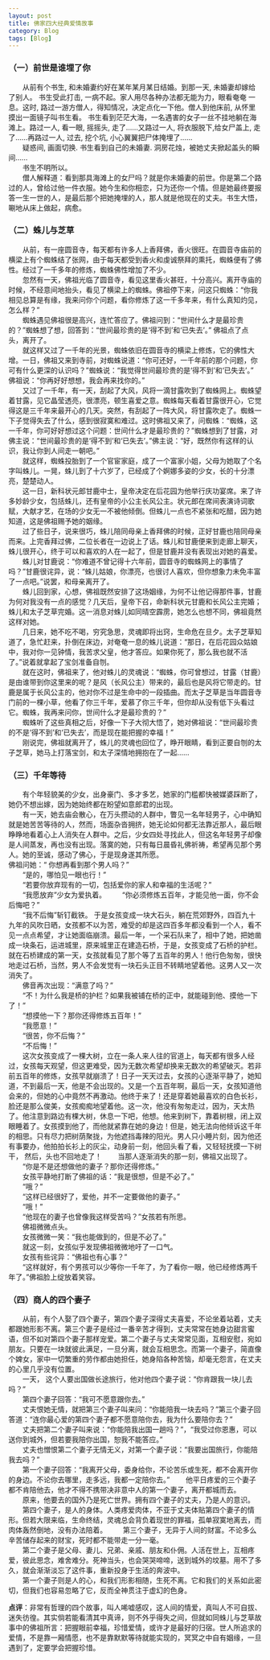 ```yaml
---
layout: post
title: 佛家四大经典爱情故事
category: Blog
tags: [Blog]
---
```


### （一）前世是谁埋了你  

&#8195;&#8195;从前有个书生, 和未婚妻约好在某年某月某日结婚。到那一天, 未婚妻却嫁给了别人。 书生受此打击, 一病不起。家人用尽各种办法都无能为力，眼看奄奄 一息。这时, 路过一游方僧人，得知情况，决定点化一下他。僧人到他床前, 从怀里摸出一面镜子叫书生看。 书生看到茫茫大海，一名遇害的女子一丝不挂地躺在海滩上。路过一人, 看一眼, 摇摇头, 走了……又路过一人, 将衣服脱下,给女尸盖上, 走了……再路过一人, 过去, 挖个坑, 小心翼翼把尸体掩埋了……  
&#8195;&#8195;疑惑间, 画面切换. 书生看到自己的未婚妻. 洞房花烛，被她丈夫掀起盖头的瞬间……  
&#8195;&#8195;书生不明所以。  
&#8195;&#8195;僧人解释道：看到那具海滩上的女尸吗？就是你未婚妻的前世。你是第二个路过的人，曾给过他一件衣服。她今生和你相恋，只为还你一个情。但是她最终要报答一生一世的人，是最后那个把她掩埋的人，那人就是他现在的丈夫。书生大悟，唰地从床上做起，病愈。  
 
### （二）蛛儿与芝草  

&#8195;&#8195;从前，有一座圆音寺，每天都有许多人上香拜佛，香火很旺。在圆音寺庙前的横梁上有个蜘蛛结了张网，由于每天都受到香火和虔诚祭拜的熏托，蜘蛛便有了佛性。经过了一千多年的修炼，蜘蛛佛性增加了不少。  
&#8195;&#8195;忽然有一天，佛祖光临了圆音寺，看见这里香火甚旺，十分高兴。离开寺庙的时候，不经意间地抬头，看见了横梁上的蜘蛛。佛祖停下来，问这只蜘蛛：“你我相见总算是有缘，我来问你个问题，看你修炼了这一千多年来，有什么真知灼见，怎么样？”  
&#8195;&#8195;蜘蛛遇见佛祖很是高兴，连忙答应了。佛祖问到：“世间什么才是最珍贵的？”蜘蛛想了想，回答到：“世间最珍贵的是‘得不到’和‘已失去’。” 佛祖点了点头，离开了。  
&#8195;&#8195;就这样又过了一千年的光景，蜘蛛依旧在圆音寺的横梁上修炼，它的佛性大增。一日，佛祖又来到寺前，对蜘蛛说道：“你可还好，一千年前的那个问题，你可有什么更深的认识吗？”蜘蛛说：“我觉得世间最珍贵的是‘得不到’和‘已失去’。” 佛祖说：“你再好好想想，我会再来找你的。”  
&#8195;&#8195;又过了一千年，有一天，刮起了大风，风将一滴甘露吹到了蜘蛛网上。蜘蛛望着甘露，见它晶莹透亮，很漂亮，顿生喜爱之意。蜘蛛每天看着甘露很开心，它觉得这是三千年来最开心的几天。突然，有刮起了一阵大风，将甘露吹走了。蜘蛛一下子觉得失去了什么，感到很寂寞和难过。这时佛祖又来了，问蜘蛛：“蜘蛛，这一千年，你可好好想过这个问题：世间什么才是最珍贵的？”蜘蛛想到了甘露，对佛主说：“世间最珍贵的是‘得不到’和‘已失去’。”佛主说：“好，既然你有这样的认识，我让你到人间走一朝吧。”  
&#8195;&#8195;就这样，蜘蛛投胎到了一个官宦家庭，成了一个富家小姐，父母为她取了个名字叫蛛儿。一晃，蛛儿到了十六岁了，已经成了个婀娜多姿的少女，长的十分漂亮，楚楚动人。  
&#8195;&#8195;这一日，新科状元郎甘鹿中士，皇帝决定在后花园为他举行庆功宴席。来了许多妙龄少女，包括蛛儿，还有皇帝的小公主长风公主。状元郎在席间表演诗词歌赋，大献才艺，在场的少女无一不被他倾倒。但蛛儿一点也不紧张和吃醋，因为她知道，这是佛祖赐予她的姻缘。  
&#8195;&#8195;过了些日子，说来很巧，蛛儿陪同母亲上香拜佛的时候，正好甘鹿也陪同母亲而来。上完香拜过佛，二位长者在一边说上了话。蛛儿和甘鹿便来到走廊上聊天，蛛儿很开心，终于可以和喜欢的人在一起了，但是甘鹿并没有表现出对她的喜爱。  
&#8195;&#8195;蛛儿对甘鹿说：“你难道不曾记得十六年前，圆音寺的蜘蛛网上的事情了吗？”甘鹿很诧异，说：“蛛儿姑娘，你漂亮，也很讨人喜欢，但你想象力未免丰富了一点吧。”说罢，和母亲离开了。  
&#8195;&#8195;蛛儿回到家，心想，佛祖既然安排了这场姻缘，为何不让他记得那件事，甘鹿为何对我没有一点的感觉？几天后，皇帝下召，命新科状元甘鹿和长风公主完婚；蛛儿和太子芝草完婚。这一消息对蛛儿如同晴空霹雳，她怎么也想不同，佛祖竟然这样对她。  
&#8195;&#8195;几日来，她不吃不喝，穷究急思，灵魂即将出窍，生命危在旦夕。太子芝草知道了，急忙赶来，扑倒在床边，对奄奄一息的蛛儿说道：“那日，在后花园众姑娘中，我对你一见钟情，我苦求父皇，他才答应。如果你死了，那么我也就不活了。”说着就拿起了宝剑准备自刎。  
&#8195;&#8195;就在这时，佛祖来了，他对蛛儿的灵魂说：“蜘蛛，你可曾想过，甘露（甘鹿）是由谁带到你这里来的呢？是风（长风公主）带来的，最后也是风将它带走的。甘鹿是属于长风公主的，他对你不过是生命中的一段插曲。而太子芝草是当年圆音寺门前的一棵小草，他看了你三千年，爱慕了你三千年，但你却从没有低下头看过它。蜘蛛，我再来问你，世间什么才是最珍贵的？”  
&#8195;&#8195;蜘蛛听了这些真相之后，好像一下子大彻大悟了，她对佛祖说：“世间最珍贵的不是‘得不到’和‘已失去’，而是现在能把握的幸福！”  
&#8195;&#8195;刚说完，佛祖就离开了，蛛儿的灵魂也回位了，睁开眼睛，看到正要自刎的太子芝草，她马上打落宝剑，和太子深情地拥抱在了一起……  

### （三）千年等待  

&#8195;&#8195;有个年轻貌美的少女，出身豪门、多才多艺，她家的门槛都快被媒婆踩断了，她仍不想出嫁，因为她始终都在盼望如意郎君的出现。  
&#8195;&#8195;有一天，她去庙会散心，在万头攒动的人群中，瞥见一名年轻男子，心中确知就是她苦苦等待的人，然而，场面杂沓拥挤，她无论如何都无法靠近那人，最后眼睁睁地看着心上人消失在人群中。之后，少女四处寻找此人，但这名年轻男子却像是人间蒸发，再也没有出现。落寞的她，只有每日晨昏礼佛祈祷，希望再见那个男人。她的至诚，感动了佛心，于是现身遂其所愿。  
佛祖问她：“ 你想再看到那个男人吗？”  
&#8195;&#8195;“是的，哪怕见一眼也行！”  
&#8195;&#8195;“若要你放弃现有的一切，包括爱你的家人和幸福的生活呢？”  
&#8195;&#8195;“我愿放弃”少女为爱执着。
&#8195;&#8195;“你必须修炼五百年，才能见他一面，你不会后悔吧？”  
&#8195;&#8195;“我不后悔”斩钉截铁。
于是女孩变成一块大石头，躺在荒郊野外，四百九十九年的风吹日晒，女孩都不以为苦，难受的却是这四百多年都没看到一个人，看不见一点点希望，才让她面临崩溃。最后一年，一个采石队来了，相中了她，把她凿成一块条石，运进城里，原来城里正在建造石桥，于是，女孩变成了石桥的护栏。就在石桥建成的第一天，女孩就看见了那个等了五百年的男人！他行色匆匆，很快地走过石桥，当然，男人不会发觉有一块石头正目不转睛地望着他。这男人又一次消失了。  
&#8195;&#8195;佛音再次出现：“满意了吗？”  
&#8195;&#8195;“不！为什么我是桥的护栏？如果我被铺在桥的正中，就能碰到他、摸他一下了！”  
&#8195;&#8195;“想摸他一下？那你还得修炼五百年！”  
&#8195;&#8195;“我愿意！”  
&#8195;&#8195;“很苦，你不后悔？”  
&#8195;&#8195;“不后悔！”  
&#8195;&#8195;这次女孩变成了一棵大树，立在一条人来人往的官道上，每天都有很多人经过，女孩每天观望，但这更难受，因为无数次希望却换来无数次的希望破灭。若非前五百年的修炼，女孩早就崩溃了！日子一天天过去，女孩的心逐渐平静了，她知道，不到最后一天，他是不会出现的。又是一个五百年啊，最后一天，女孩知道他会来的，但她的心中竟然不再激动。他终于来了！还是穿着她最喜欢的白色长衫，脸还是那么俊美，女孩痴痴地望着他。这一次，他没有匆匆走过，因为，天太热了。他注意到路边有棵大树，休息一下吧，他想。他来到树下，靠着树根，闭上双眼睡着了。女孩摸到他了，而他就紧靠在她的身边！但是，她无法向他倾诉这千年的相思。只有尽力把树荫聚拢，为他遮挡毒辣的阳光。男人只小睡片刻，因为他还有事要办，他拍拍长衫上的灰尘，动身前一刻，他回头看了看，又轻轻抚摸一下树干， 然后，头也不回地走了！
&#8195;&#8195;当那人逐渐消失的那一刻，佛祖又出现了。  
&#8195;&#8195;“你是不是还想做他的妻子？那你还得修炼。”   
&#8195;&#8195;女孩平静地打断了佛祖的话：“我是很想，但是不必了。”  
&#8195;&#8195;“哦？”  
&#8195;&#8195;“这样已经很好了，爱他，并不一定要做他的妻子。”  
&#8195;&#8195;“哦！”  
&#8195;&#8195;“他现在的妻子也曾像我这样受苦吗？”女孩若有所思。  
&#8195;&#8195;佛祖微微点头。  
&#8195;&#8195;女孩微微一笑：“我也能做到的，但是不必了。”  
&#8195;&#8195;就这一刻，女孩似乎发现佛祖微微地吁了一口气。  
&#8195;&#8195;女孩有些诧异：“佛祖也有心事？”  
&#8195;&#8195;“这样就好，有个男孩可以少等你一千年了，为了看你一眼，他已经修炼两千年了。”佛祖脸上绽放着笑容。  

### （四）商人的四个妻子  

&#8195;&#8195;从前，有个人娶了四个妻子，第四个妻子深得丈夫喜爱，不论坐着站着，丈夫都跟她形影不离。第三个妻子是经过一番辛苦才得到，丈夫常常在她身边甜言蜜语，但不如对第四个妻子那样宠爱。第二个妻子与丈夫常常见面，互相安慰，宛如朋友。只要在一块就彼此满足，一旦分离，就会互相思念。而第一个妻子，简直像个婢女，家中一切繁重的劳作都由她担任，她身陷各种苦恼，却毫无怨言，在丈夫的心里几乎没有位置。  
&#8195;&#8195;一天， 这个人要出国做长途旅行，他对他四个妻子说：“你肯跟我一块儿去吗？”  
&#8195;&#8195;第四个妻子回答：“我可不愿意跟你去。”  
&#8195;&#8195;丈夫恨她无情，就把第三个妻子叫来问：“你能陪我一块去吗？”第三个妻子回答道：“连你最心爱的第四个妻子都不愿意陪你去，我为什么要陪你去？”  
&#8195;&#8195;丈夫把第二个妻子叫来说：“你能陪我出国一趟吗？”，“我受过你恩惠，可以送你到城外，但若要我陪你出国，恕我不能答应。”  
&#8195;&#8195;丈夫也憎恨第二个妻子无情无义，对第一个妻子说：“我要出国旅行，你能陪我去吗？”  
&#8195;&#8195;第一个妻子回答：“我离开父母，委身给你，不论苦乐或生死，都不会离开你的身边。不论你去哪里，走多远，我都一定陪你去。”
&#8195;&#8195;他平日疼爱的三个妻子都不肯陪他去，他才不得不携带决非意中人的第一个妻子，离开都城而去。  
&#8195;&#8195;原来，他要去的国外乃是死亡世界。拥有四个妻子的丈夫，乃是人的意识。  
&#8195;&#8195;第四个妻子，是人的身体。人类疼爱肉体，不亚于丈夫体贴第四个妻子的情形。但若大限来临，生命终结，灵魂总会背负着现世的罪福，孤单寂寞地离去，而肉体轰然倒地，没有办法陪着。
&#8195;&#8195;第三个妻子，无异于人间的财富。不论多么辛苦储存起来的财宝，死时都不能带走一分一毫。  
&#8195;&#8195;第二个妻子是父母、妻儿、兄弟、亲戚、朋友和仆佣。人活在世上，互相疼爱，彼此思念，难舍难分。死神当头，也会哭哭啼啼，送到城外的坟墓。用不了多久，就会渐渐淡忘了这件事，重新投身于生活的奔波中。  
&#8195;&#8195;第一个妻子则是人的心，和我们形影相随，生死不离。它和我们的关系如此密切，但我们也容易忽略了它，反而全神贯注于虚幻的色身。  

**点评**：非常有哲理的四个故事，叫人唏嘘感叹，这人间的情爱，真叫人不可自拔、迷失彷徨。其实倘若能看清其中真谛，则不外乎得失之间，但就如同蛛儿与芝草故事中的佛祖所言：把握眼前幸福，珍惜爱情，或许才是最好的归宿。世人所追求的爱情，不是靠一厢情愿，也不是靠默默等待就能实现的，冥冥之中自有姻缘，一旦遇到了，定要学会把握珍惜。  
